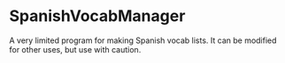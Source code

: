 SpanishVocabManager
===================

A very limited program for making Spanish vocab lists. It can be modified for other uses, but use with caution.
